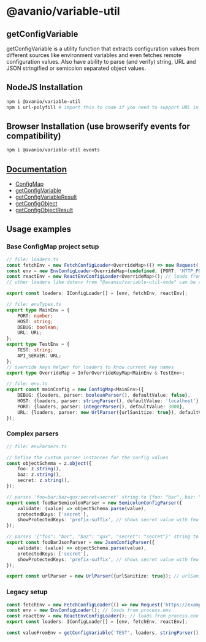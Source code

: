 # @avanio/variable-util

## getConfigVariable

getConfigVariable is a utility function that extracts configuration values from different sources like environment variables and even fetches remote configuration values.
Also have ability to parse (and verify) string, URL and JSON stringified or semicolon separated object values.

## NodeJS Installation

```bash
npm i @avanio/variable-util
npm i url-polyfill # import this to code if you need to support URL in older nodejs versions
```

## Browser Installation (use browserify events for compatibility)

```bash
npm i @avanio/variable-util events
```

## [Documentation](https://mharj.github.io/variable-util/)

- [ConfigMap](https://mharj.github.io/variable-util/classes/ConfigMap.html)
- [getConfigVariable](https://mharj.github.io/variable-util/functions/getConfigVariable.html)
- [getConfigVariableResult](https://mharj.github.io/variable-util/functions/getConfigVariableResult.html)
- [getConfigObject](https://mharj.github.io/variable-util/functions/getConfigObject.html)
- [getConfigObjectResult](https://mharj.github.io/variable-util/functions/getConfigObjectResult.html)

## Usage examples

### Base ConfigMap project setup

```typescript
// file: loaders.ts
const fetchEnv = new FetchConfigLoader<OverrideMap>(() => new Request('https://example.com/config.json'));
const env = new EnvConfigLoader<OverrideMap>(undefined, {PORT: 'HTTP_PORT'}); // loads from process.env, with override PORT key from HTTP_PORT value
const reactEnv = new ReactEnvConfigLoader<OverrideMap>(); // loads from process.env in react app
// other loaders like dotenv from "@avanio/variable-util-node" can be added here

export const loaders: IConfigLoader[] = [env, fetchEnv, reactEnv];

// file: envTypes.ts
export type MainEnv = {
	PORT: number;
	HOST: string;
	DEBUG: boolean;
	URL: URL;
};
export type TestEnv = {
	TEST: string;
	API_SERVER: URL;
};
// override keys helper for loaders to know current key names
export type OverrideMap = InferOverrideKeyMap<MainEnv & TestEnv>;

// file: env.ts
export const mainConfig = new ConfigMap<MainEnv>({
	DEBUG: {loaders, parser: booleanParser(), defaultValue: false},
	HOST: {loaders, parser: stringParser(), defaultValue: 'localhost'},
	PORT: {loaders, parser: integerParser(), defaultValue: 3000},
	URL: {loaders, parser: new UrlParser({urlSanitize: true}), defaultValue: new URL('http://localhost:3000')},
});
```

### Complex parsers

```typescript
// file: envParsers.ts

// Define the custom parser instances for the config values
const objectSchema = z.object({
	foo: z.string(),
	baz: z.string(),
	secret: z.string(),
});

// parses 'foo=bar;baz=qux;secret=secret' string to {foo: "bar", baz: "qux", secret: "secret"}
export const fooBarSemicolonParser = new SemicolonConfigParser({
	validate: (value) => objectSchema.parse(value),
	protectedKeys: ['secret'],
	showProtectedKeys: 'prefix-suffix', // shows secret value with few characters from start and end on logging
});

// parses '{"foo": "bar", "baz": "qux", "secret": "secret"}' string to {foo: "bar", baz: "qux", secret: "secret"}
export const fooBarJsonParser = new JsonConfigParser({
	validate: (value) => objectSchema.parse(value),
	protectedKeys: ['secret'],
	showProtectedKeys: 'prefix-suffix', // shows secret value with few characters from start and end on logging
});

export const urlParser = new UrlParser({urlSanitize: true}); // urlSanitize hides credentials from logs
```

### Legacy setup

```typescript
const fetchEnv = new FetchConfigLoader(() => new Request('https://example.com/config.json'));
const env = new EnvConfigLoader(); // loads from process.env
const reactEnv = new ReactEnvConfigLoader(); // loads from process.env in react app
export const loaders: IConfigLoader[] = [env, fetchEnv, reactEnv];

const valueFromEnv = getConfigVariable('TEST', loaders, stringParser(), undefined, {showValue: true});
```

